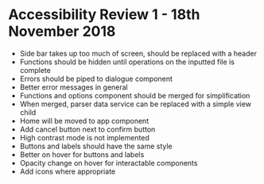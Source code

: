 # Accessibility Review 1 - 18th November 2018

* Side bar takes up too much of screen, should be replaced with a header
* Functions should be hidden until operations on the inputted file is complete
* Errors should be piped to dialogue component
* Better error messages in general
* Functions and options component should be merged for simplification
* When merged, parser data service can be replaced with a simple view child
* Home will be moved to app component
* Add cancel button next to confirm button
* High contrast mode is not implemented
* Buttons and labels should have the same style
* Better on hover for buttons and labels
* Opacity change on hover for interactable components
* Add icons where appropriate

